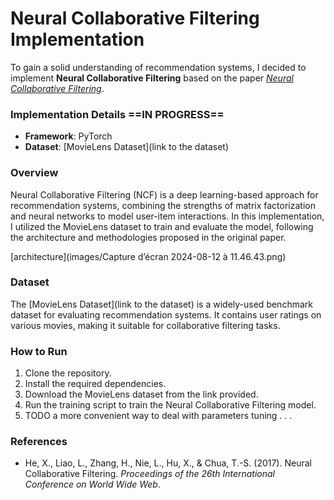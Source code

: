 # Neural Collaborative Filtering Implementation

To gain a solid understanding of recommendation systems, I decided to implement **Neural Collaborative Filtering** based on the paper [*Neural Collaborative Filtering*](https://arxiv.org/pdf/1708.05031).

### Implementation Details ==IN PROGRESS==

- **Framework**: PyTorch
- **Dataset**: [MovieLens Dataset](link to the dataset)

### Overview

Neural Collaborative Filtering (NCF) is a deep learning-based approach for recommendation systems, combining the strengths of matrix factorization and neural networks to model user-item interactions. In this implementation, I utilized the MovieLens dataset to train and evaluate the model, following the architecture and methodologies proposed in the original paper.

[architecture](images/Capture d’écran 2024-08-12 à 11.46.43.png)

### Dataset

The [MovieLens Dataset](link to the dataset) is a widely-used benchmark dataset for evaluating recommendation systems. It contains user ratings on various movies, making it suitable for collaborative filtering tasks.

### How to Run

1. Clone the repository.
2. Install the required dependencies.
3. Download the MovieLens dataset from the link provided.
4. Run the training script to train the Neural Collaborative Filtering model.
5. TODO a more convenient way to deal with parameters tuning . . .

### References

- He, X., Liao, L., Zhang, H., Nie, L., Hu, X., & Chua, T.-S. (2017). Neural Collaborative Filtering. *Proceedings of the 26th International Conference on World Wide Web*.
